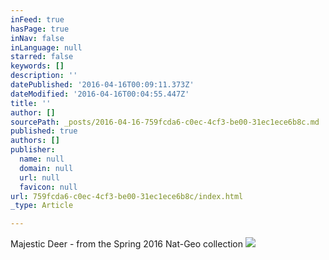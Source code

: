```yaml
---
inFeed: true
hasPage: true
inNav: false
inLanguage: null
starred: false
keywords: []
description: ''
datePublished: '2016-04-16T00:09:11.373Z'
dateModified: '2016-04-16T00:04:55.447Z'
title: ''
author: []
sourcePath: _posts/2016-04-16-759fcda6-c0ec-4cf3-be00-31ec1ece6b8c.md
published: true
authors: []
publisher:
  name: null
  domain: null
  url: null
  favicon: null
url: 759fcda6-c0ec-4cf3-be00-31ec1ece6b8c/index.html
_type: Article

---
```

Majestic Deer - from the Spring 2016 Nat-Geo collection
![](https://the-grid-user-content.s3-us-west-2.amazonaws.com/2b459719-dc7f-4d22-a228-a02052d35953.jpg)